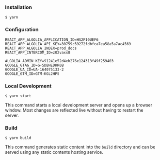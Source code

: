 ### Installation

```
$ yarn
```

### Configuration

```
REACT_APP_ALGOLIA_APPLICATION_ID=HS2F10UEF6
REACT_APP_ALGOLIA_API_KEY=30759c59272fdbfca7ea58a5a7ac4569
REACT_APP_ALGOLIA_INDEX=prod_docs
REACT_APP_INTERCOM_ID=z02vaxx8

ALGOLIA_ADMIN_KEY=91241e52d4eb276e124313f49f259403
GOOGLE_GTAG_ID=G-5DBHEDKR0B
GOOGLE_UA_ID=UA-164075133-2
GOOGLE_GTM_ID=GTM-KGL2HPS
```

### Local Development

```
$ yarn start
```

This command starts a local development server and opens up a browser window. Most changes are reflected live without having to restart the server.

### Build

```
$ yarn build
```

This command generates static content into the `build` directory and can be served using any static contents hosting service.
